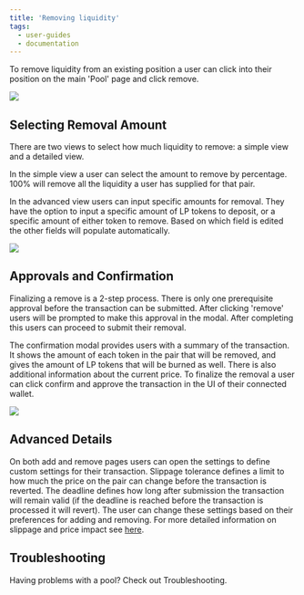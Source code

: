 ```yaml
---
title: 'Removing liquidity'
tags:
  - user-guides
  - documentation
---
```


To remove liquidity from an existing position a user can click into their position on the main 'Pool' page and click remove.

![](/images/remove-1.png)

## Selecting Removal Amount

There are two views to select how much liquidity to remove: a simple view and a detailed view.

In the simple view a user can select the amount to remove by percentage. 100% will remove all the liquidity a user has supplied for that pair.

In the advanced view users can input specific amounts for removal. They have the option to input a specific amount of LP tokens to deposit, or a specific amount of either token to remove. Based on which field is edited the other fields will populate automatically.

![](/images/remove-2.png)

## Approvals and Confirmation

Finalizing a remove is a 2-step process. There is only one prerequisite approval before the transaction can be submitted. After clicking 'remove' users will be prompted to make this approval in the modal. After completing this users can proceed to submit their removal.

The confirmation modal provides users with a summary of the transaction. It shows the amount of each token in the pair that will be removed, and gives the amount of LP tokens that will be burned as well. There is also additional information about the current price. To finalize the removal a user can click confirm and approve the transaction in the UI of their connected wallet.

![](/images/remove-3.png)

## Advanced Details

On both add and remove pages users can open the settings to define custom settings for their transaction. Slippage tolerance defines a limit to how much the price on the pair can change before the transaction is reverted. The deadline defines how long after submission the transaction will remain valid (if the deadline is reached before the transaction is processed it will revert). The user can change these settings based on their preferences for adding and removing. For more detailed information on slippage and price impact see [here](/docs/v2/swaps/pricing/).

## Troubleshooting

Having problems with a pool? Check out <Link to="/docs/v2/web-app/troubleshooting/">Troubleshooting</Link>.
